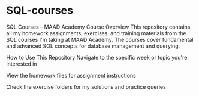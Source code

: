 # SQL-courses
SQL Courses - MAAD Academy
Course Overview
This repository contains all my homework assignments, exercises, and training materials from the SQL courses I'm taking at MAAD Academy. The courses cover fundamental and advanced SQL concepts for database management and querying.


How to Use This Repository
Navigate to the specific week or topic you're interested in

View the homework files for assignment instructions

Check the exercise folders for my solutions and practice queries
